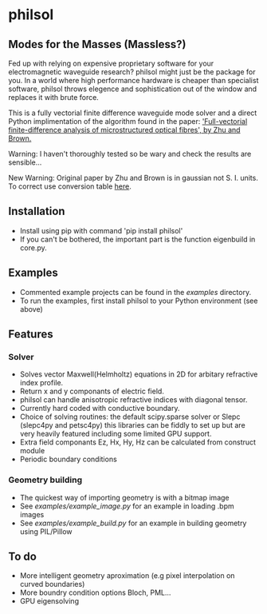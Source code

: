 # philsol
## Modes for the Masses (Massless?)
Fed up with relying on expensive proprietary software for your electromagnetic waveguide research?  philsol might just be the package for you. In a world where high performance hardware is cheaper than specialist software, philsol throws elegence and sophistication out of the window and replaces it with brute force. 

This is a fully vectorial finite difference waveguide mode solver and a direct Python implimentation of the algorithm found in the paper: 
['Full-vectorial finite-difference analysis of microstructured optical fibres', by Zhu and Brown.](https://doi.org/10.1364/OE.10.000853)

Warning: I haven't thoroughly tested so be wary and check the results are sensible...

New Warning: Original paper by Zhu and Brown is in gaussian not S. I. units. 
To correct use conversion table [here](https://en.wikipedia.org/wiki/Gaussian_units).

## Installation
- Install using pip with command 'pip install philsol'
- If you can't be bothered, the important part is the function eigenbuild in core.py. 

## Examples
- Commented example projects can be found in the *examples* directory.
- To run the examples, first install philsol to your Python environment (see above)

## Features
### Solver
- Solves vector Maxwell(Helmholtz) equations in 2D for arbitary refractive index profile.
- Return x and y componants of electric field.
- philsol can handle anisotropic refractive indices with diagonal tensor.
- Currently hard coded with conductive boundary.
- Choice of solving routines: the default scipy.sparse solver or Slepc (slepc4py and petsc4py) this libraries can be fiddly to set up but are very heavily featured including some limited GPU support.  
- Extra field componants Ez, Hx, Hy, Hz can be calculated from construct module
- Periodic boundary conditions 

### Geometry building
- The quickest way of importing geometry is with a bitmap image 
- See *examples/example_image.py* for an example in loading .bpm images
- See *examples/example_build.py* for an example in building geometry using PIL/Pillow

## To do 
- More intelligent geometry aproximation (e.g pixel interpolation on curved boundaries)
- More boundry condition options Bloch, PML...
- GPU eigensolving


